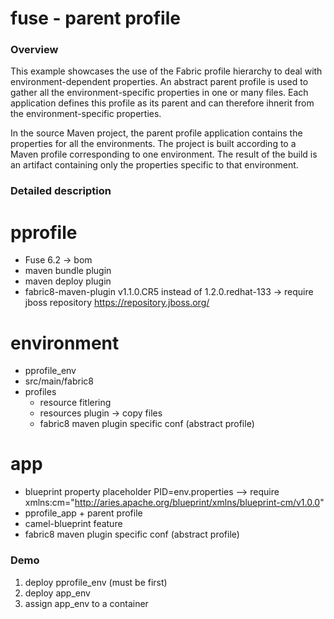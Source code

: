 # fuse - parent profile

### Overview
This example showcases the use of the Fabric profile hierarchy to deal with environment-dependent properties.
An abstract parent profile is used to gather all the environment-specific properties in one or many files.
Each application defines this profile as its parent and can therefore ihnerit from the environment-specific properties.

In the source Maven project, the parent profile application contains the properties for all the environments.
The project is built according to a Maven profile corresponding to one environment.
The result of the build is an artifact containing only the properties specific to that environment.

### Detailed description

# pprofile
 - Fuse 6.2 -> bom
 - maven bundle plugin
 - maven deploy plugin
 - fabric8-maven-plugin v1.1.0.CR5 instead of 1.2.0.redhat-133
   -> require jboss repository https://repository.jboss.org/

# environment
 - pprofile_env
 - src/main/fabric8
 - profiles
    - resource fitlering
    - resources plugin -> copy files
    - fabric8 maven plugin specific conf (abstract profile)

# app
 - blueprint property placeholder PID=env.properties
   --> require xmlns:cm="http://aries.apache.org/blueprint/xmlns/blueprint-cm/v1.0.0"
 - pprofile_app + parent profile
 - camel-blueprint feature
 - fabric8 maven plugin specific conf (abstract profile)

### Demo
1) deploy pprofile_env (must be first)
2) deploy app_env
3) assign app_env to a container

